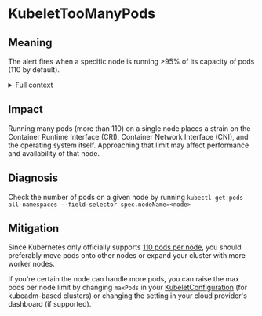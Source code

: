 # KubeletTooManyPods


## Meaning

The alert fires when a specific node is running >95% of its capacity of pods (110 by default).

<details>
<summary>Full context</summary>

Kubelets have a configuration that limits how many Pods they can run. The default value of this is 110 Pods per Kubelet, but it is configurable (and this alert takes that configuration into account with the `kube_node_status_capacity_pods` metric).

</details>

## Impact

Running many pods (more than 110) on a single node places a strain on the Container Runtime Interface (CRI), Container Network Interface (CNI), and the operating system itself. Approaching that limit may affect performance and availability of that node.

## Diagnosis

Check the number of pods on a given node by running `kubectl get pods --all-namespaces --field-selector spec.nodeName=<node>`

## Mitigation

Since Kubernetes only officially supports [110 pods per node](https://kubernetes.io/docs/setup/best-practices/cluster-large/), you should preferably move pods onto other nodes or expand your cluster with more worker nodes.

If you're certain the node can handle more pods, you can raise the max pods per node limit by changing `maxPods` in your [KubeletConfiguration](https://kubernetes.io/docs/reference/config-api/kubelet-config.v1beta1/) (for kubeadm-based clusters) or changing the setting in your cloud provider's dashboard (if supported).
